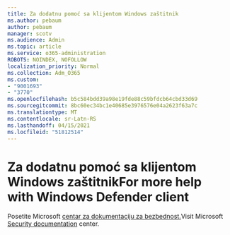 ```yaml
---
title: Za dodatnu pomoć sa klijentom Windows zaštitnik
ms.author: pebaum
author: pebaum
manager: scotv
ms.audience: Admin
ms.topic: article
ms.service: o365-administration
ROBOTS: NOINDEX, NOFOLLOW
localization_priority: Normal
ms.collection: Adm_O365
ms.custom:
- "9001693"
- "3770"
ms.openlocfilehash: b5c584bdd39a98e19fde88c59bfdcb64cbd33d69
ms.sourcegitcommit: 8bc60ec34bc1e40685e3976576e04a2623f63a7c
ms.translationtype: MT
ms.contentlocale: sr-Latn-RS
ms.lasthandoff: 04/15/2021
ms.locfileid: "51812514"
---
```

# <a name="for-more-help-with-windows-defender-client"></a><span data-ttu-id="05e08-102">Za dodatnu pomoć sa klijentom Windows zaštitnik</span><span class="sxs-lookup"><span data-stu-id="05e08-102">For more help with Windows Defender client</span></span>

<span data-ttu-id="05e08-103">Posetite Microsoft [centar za dokumentaciju za bezbednost.](https://docs.microsoft.com/security/#pivot=products&panel=products1)</span><span class="sxs-lookup"><span data-stu-id="05e08-103">Visit Microsoft [Security documentation](https://docs.microsoft.com/security/#pivot=products&panel=products1) center.</span></span>